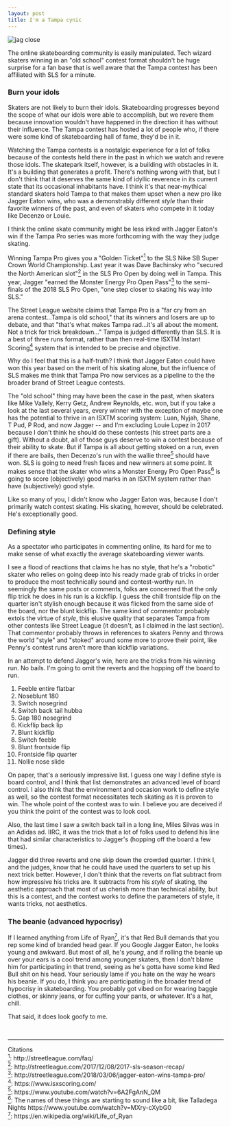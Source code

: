 ```yaml
---
layout: post
title: I'm a Tampa cynic
---
```


<img src="/lisaskates/images/jagger.jpg" alt="jag close">

The online skateboarding community is easily manipulated. Tech wizard skaters winning in an "old school" contest format shouldn't be huge surprise for a fan base that is well aware that the Tampa contest has been affiliated with SLS for a minute.

### **Burn your idols**

Skaters are not likely to burn their idols. Skateboarding progresses beyond the scope of what our idols were able to accomplish, but we revere them because innovation wouldn't have happened in the direction it has without their influence. The Tampa contest has hosted a lot of people who, if there were some kind of skateboarding hall of fame, they'd be in it.

Watching the Tampa contests is a nostalgic experience for a lot of folks because of the contests held there in the past in which we watch and revere those idols. The skatepark itself, however, is a building with obstacles in it. It's a building that generates a profit. There's nothing wrong with that, but I don't think that it deserves the same kind of idyllic reverence in its current state that its occasional inhabitants have. I think it's that near-mythical standard skaters hold Tampa to that makes them upset when a new pro like Jagger Eaton wins, who was a demonstrably different *style* than their favorite winners of the past, and even of skaters who compete in it today like Decenzo or Louie.

I think the online skate community might be less irked with Jagger Eaton's win if the Tampa Pro series was more forthcoming with the way they judge skating.

Winning Tampa Pro gives you a "Golden Ticket"<a href="#sls" id="sls1"><sup>1</sup></a> to the SLS Nike SB Super Crown World Championship. Last year it was Dave Bachinsky who "secured the North American slot"<a href="#slot" id="slot1"><sup>2</sup></a> in the SLS Pro Open by doing well in Tampa. This year, Jagger "earned the Monster Energy Pro Open Pass"<a href="#mon" id="mon1"><sup>3</sup></a> to the semi-finals of the 2018 SLS Pro Open, "one step closer to skating his way into SLS."

The Street League website claims that Tampa Pro is a "far cry from an arena contest...Tampa is old school," that its winners and losers are up to debate, and that "that's what makes Tampa rad...it's all about the moment. Not a trick for trick breakdown..." Tampa is judged differently than SLS. It is a best of three runs format, rather than then real-time ISXTM Instant Scoring<a href="#isx" id="isx1"><sup>4</sup></a> system that is intended to be precise and objective. 

Why do I feel that this is a half-truth? I think that Jagger Eaton could have won this year based on the merit of his skating alone, but the influence of SLS makes me think that Tampa Pro now services as a pipeline to the the broader brand of Street League contests.

The "old school" thing may have been the case in the past, when skaters like Mike Vallely, Kerry Getz, Andrew Reynolds, etc. won, but if you take a look at the last several years, every winner with the exception of maybe one has the potential to thrive in an ISXTM scoring system: Luan, Nyjah, Shane, T Pud, P Rod, and now Jagger -- and I'm excluding Louie Lopez in 2017 because I don't think he should do these contests (his street parts are a gift). Without a doubt, all of those guys deserve to win a contest because of their ability to skate. But if Tampa is all about getting stoked on a run, even if there are bails, then Decenzo's run with the wallie three<a href="#dec" id="dec1"><sup>5</sup></a> should have won. SLS is going to need fresh faces and new winners at some point. It makes sense that the skater who wins a Monster Energy Pro Open Pass<a href="#pro" id="pro1"><sup>6</sup></a> is going to score (objectively) good marks in an ISXTM system rather than have (subjectively) good style.

Like so many of you, I didn't know who Jagger Eaton was, because I don't primarily watch contest skating. His skating, however, should be celebrated. He's exceptionally good.

### **Defining style**

As a spectator who participates in commenting online, its hard for me to make sense of what exactly the average skateboarding viewer wants.

I see a flood of reactions that claims he has no style, that he's a "robotic" skater who relies on going deep into his ready made grab of tricks in order to produce the most technically sound and contest-worthy run. In seemingly the same posts or comments, folks are concerned that the only flip trick he does in his run is a kickflip. I guess the chill frontside flip on the quarter isn't stylish enough because it was flicked from the same side of the board, nor the blunt kickflip. The same kind of commentor probably extols the virtue of *style*, this elusive quality that separates Tampa from other contests like Street League (it doesn't, as I claimed in the last section). That commentor probably throws in references to skaters Penny and throws the world "style" and "stoked" around some more to prove their point, like Penny's contest runs aren't more than kickflip variations.

In an attempt to defend Jagger's win, here are the tricks from his winning run. No bails. I'm going to omit the reverts and the hopping off the board to run.

1. Feeble entire flatbar
2. Noseblunt 180
3. Switch nosegrind
4. Switch back tail hubba
5. Gap 180 nosegrind
6. Kickflip back lip
7. Blunt kickflip
8. Switch feeble
9. Blunt frontside flip
10. Frontside flip quarter
11. Nollie nose slide

On paper, that's a seriously impressive list. I guess one way I define style is board control, and I think that list demonstrates an advanced level of board control. I also think that the environment and occasion work to define style as well, so the contest format necessitates tech skating as it is proven to win. The whole point of the contest was to win. I believe you are deceived if you think the point of the contest was to look cool.

Also, the last time I saw a switch back tail in a long line, Miles Silvas was in an Adidas ad. IIRC, it was the trick that a lot of folks used to defend his line that had similar characteristics to Jagger's (hopping off the board a few times).

Jagger did three reverts and one skip down the crowded quarter. I think I, and the judges, know that he could have used the quarters to set up his next trick better. However, I don't think that the reverts on flat subtract from how impressive his tricks are. It subtracts from his *style* of skating, the aesthetic approach that most of us cherish more than technical ability, but this is a contest, and the contest works to define the parameters of style, it wants tricks, not aesthetics.

### **The beanie (advanced hypocrisy)**

If I learned anything from Life of Ryan<a href="#lor" id="lor1"><sup>7</sup></a>, it's that Red Bull demands that you rep some kind of branded head gear. If you Google Jagger Eaton, he looks young and awkward. But most of all, he's *young*, and if rolling the beanie up over your ears is a cool trend among younger skaters, then I don't blame him for participating in that trend, seeing as he's gotta have some kind Red Bull shit on his head. Your seriously lame if you hate on the way he wears his beanie. If you do, I think you are participating in the broader trend of hypocrisy in skateboarding. You probably got vibed on for wearing baggie clothes, or skinny jeans, or for cuffing your pants, or whatever. It's a hat, chill.

That said, it does look goofy to me.

<br>
<hr>
Citations
<br>
<a href="#sls1" id="sls"><sup>1</sup></a>: <a>http://streetleague.com/faq/</a>
<br>
<a href="#slot1" id="slot"><sup>2</sup></a>: <a>http://streetleague.com/2017/12/08/2017-sls-season-recap/</a>
<br>
<a href="#mon1" id="mon"><sup>3</sup></a>: <a>http://streetleague.com/2018/03/06/jagger-eaton-wins-tampa-pro/</a>
<br>
<a href="#isx1" id="isx"><sup>4</sup></a>: <a>https://www.isxscoring.com/</a>
<br>
<a href="#dec1" id="dec"><sup>5</sup></a>: <a>https://www.youtube.com/watch?v=6A2FgAnN_QM</a>
<br>
<a href="#pro1" id="pro"><sup>6</sup></a>: The names of these things are starting to sound like a bit, like Talladega Nights  <a>https://www.youtube.com/watch?v=MXry-cXybG0</a>
<br>
<a href="#lor1" id="lor"><sup>7</sup></a>: <a>https://en.wikipedia.org/wiki/Life_of_Ryan</a>
